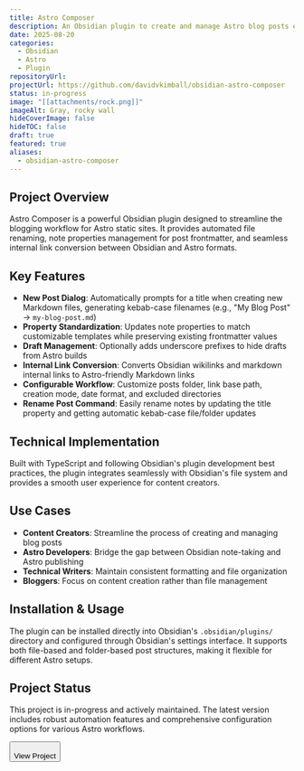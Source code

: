 ```yaml
---
title: Astro Composer
description: An Obsidian plugin to create and manage Astro blog posts easily with automated file renaming, note properties management, and internal link conversion.
date: 2025-08-20
categories:
  - Obsidian
  - Astro
  - Plugin
repositoryUrl:
projectUrl: https://github.com/davidvkimball/obsidian-astro-composer
status: in-progress
image: "[[attachments/rock.png]]"
imageAlt: Gray, rocky wall
hideCoverImage: false
hideTOC: false
draft: true
featured: true
aliases:
  - obsidian-astro-composer
---
```

## Project Overview

Astro Composer is a powerful Obsidian plugin designed to streamline the blogging workflow for Astro static sites. It provides automated file renaming, note properties management for post frontmatter, and seamless internal link conversion between Obsidian and Astro formats.

## Key Features

- **New Post Dialog**: Automatically prompts for a title when creating new Markdown files, generating kebab-case filenames (e.g., "My Blog Post" → `my-blog-post.md`)
- **Property Standardization**: Updates note properties to match customizable templates while preserving existing frontmatter values
- **Draft Management**: Optionally adds underscore prefixes to hide drafts from Astro builds
- **Internal Link Conversion**: Converts Obsidian wikilinks and markdown internal links to Astro-friendly Markdown links
- **Configurable Workflow**: Customize posts folder, link base path, creation mode, date format, and excluded directories
- **Rename Post Command**: Easily rename notes by updating the title property and getting automatic kebab-case file/folder updates

## Technical Implementation

Built with TypeScript and following Obsidian's plugin development best practices, the plugin integrates seamlessly with Obsidian's file system and provides a smooth user experience for content creators.

## Use Cases

- **Content Creators**: Streamline the process of creating and managing blog posts
- **Astro Developers**: Bridge the gap between Obsidian note-taking and Astro publishing
- **Technical Writers**: Maintain consistent formatting and file organization
- **Bloggers**: Focus on content creation rather than file management

## Installation & Usage

The plugin can be installed directly into Obsidian's `.obsidian/plugins/` directory and configured through Obsidian's settings interface. It supports both file-based and folder-based post structures, making it flexible for different Astro setups.

## Project Status

This project is in-progress and actively maintained. The latest version includes robust automation features and comprehensive configuration options for various Astro workflows.

<a href="https://github.com/davidvkimball/obsidian-astro-composer" class="no-styling no-underline" target="_blank"><button class="btn btn-primary w-full">  
    View Project  
  </button></a>